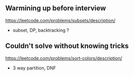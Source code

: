 Warmining up before interview
------------------------------

https://leetcode.com/problems/subsets/description/

 - subset, DP, backtracking ?


Couldn't solve without knowing tricks
--------------------------------

https://leetcode.com/problems/sort-colors/description/

- 3 way partition, DNF
